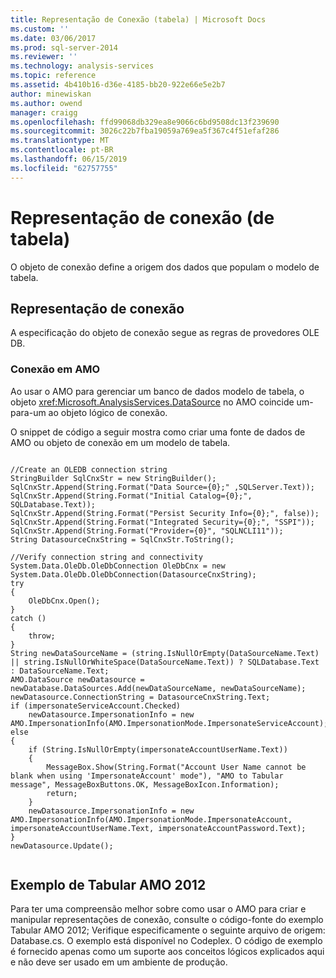```yaml
---
title: Representação de Conexão (tabela) | Microsoft Docs
ms.custom: ''
ms.date: 03/06/2017
ms.prod: sql-server-2014
ms.reviewer: ''
ms.technology: analysis-services
ms.topic: reference
ms.assetid: 4b410b16-d36e-4185-bb20-922e66e5e2b7
author: minewiskan
ms.author: owend
manager: craigg
ms.openlocfilehash: ffd99068db329ea8e9066c6bd9508dc13f239690
ms.sourcegitcommit: 3026c22b7fba19059a769ea5f367c4f51efaf286
ms.translationtype: MT
ms.contentlocale: pt-BR
ms.lasthandoff: 06/15/2019
ms.locfileid: "62757755"
---
```

# <a name="connection-representation-tabular"></a>Representação de conexão (de tabela)
  O objeto de conexão define a origem dos dados que populam o modelo de tabela.  
  
## <a name="connection-representation"></a>Representação de conexão  
 A especificação do objeto de conexão segue as regras de provedores OLE DB.  
  
### <a name="connection-in-amo"></a>Conexão em AMO  
 Ao usar o AMO para gerenciar um banco de dados modelo de tabela, o objeto <xref:Microsoft.AnalysisServices.DataSource> no AMO coincide um-para-um ao objeto lógico de conexão.  
  
 O snippet de código a seguir mostra como criar uma fonte de dados de AMO ou objeto de conexão em um modelo de tabela.  
  
```  
  
//Create an OLEDB connection string  
StringBuilder SqlCnxStr = new StringBuilder();  
SqlCnxStr.Append(String.Format("Data Source={0};" ,SQLServer.Text));  
SqlCnxStr.Append(String.Format("Initial Catalog={0};", SQLDatabase.Text));  
SqlCnxStr.Append(String.Format("Persist Security Info={0};", false));  
SqlCnxStr.Append(String.Format("Integrated Security={0};", "SSPI"));  
SqlCnxStr.Append(String.Format("Provider={0}", "SQLNCLI11"));  
String DatasourceCnxString = SqlCnxStr.ToString();  
  
//Verify connection string and connectivity  
System.Data.OleDb.OleDbConnection OleDbCnx = new System.Data.OleDb.OleDbConnection(DatasourceCnxString);  
try  
{  
    OleDbCnx.Open();  
}  
catch ()  
{  
    throw;  
}  
String newDataSourceName = (string.IsNullOrEmpty(DataSourceName.Text) || string.IsNullOrWhiteSpace(DataSourceName.Text)) ? SQLDatabase.Text : DataSourceName.Text;  
AMO.DataSource newDatasource = newDatabase.DataSources.Add(newDataSourceName, newDataSourceName);  
newDatasource.ConnectionString = DatasourceCnxString.Text;  
if (impersonateServiceAccount.Checked)  
    newDatasource.ImpersonationInfo = new AMO.ImpersonationInfo(AMO.ImpersonationMode.ImpersonateServiceAccount);  
else  
{  
    if (String.IsNullOrEmpty(impersonateAccountUserName.Text))  
    {  
        MessageBox.Show(String.Format("Account User Name cannot be blank when using 'ImpersonateAccount' mode"), "AMO to Tabular message", MessageBoxButtons.OK, MessageBoxIcon.Information);  
        return;  
    }  
    newDatasource.ImpersonationInfo = new AMO.ImpersonationInfo(AMO.ImpersonationMode.ImpersonateAccount, impersonateAccountUserName.Text, impersonateAccountPassword.Text);  
}  
newDatasource.Update();  
  
```  
  
## <a name="tabular-amo-2012-sample"></a>Exemplo de Tabular AMO 2012  
 Para ter uma compreensão melhor sobre como usar o AMO para criar e manipular representações de conexão, consulte o código-fonte do exemplo Tabular AMO 2012; Verifique especificamente o seguinte arquivo de origem: Database.cs. O exemplo está disponível no Codeplex. O código de exemplo é fornecido apenas como um suporte aos conceitos lógicos explicados aqui e não deve ser usado em um ambiente de produção.  
  
  
